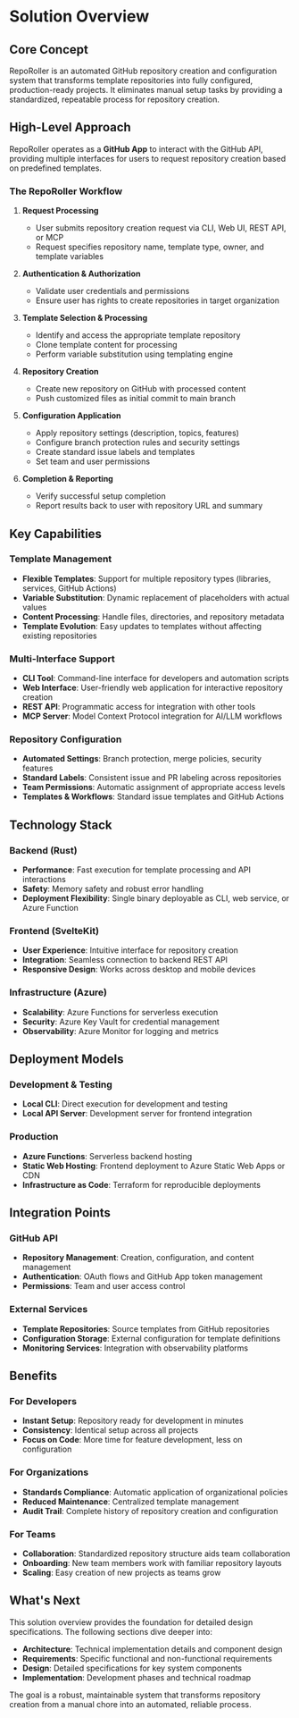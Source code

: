 # Solution Overview

## Core Concept

RepoRoller is an automated GitHub repository creation and configuration system that transforms template repositories into fully configured, production-ready projects. It eliminates manual setup tasks by providing a standardized, repeatable process for repository creation.

## High-Level Approach

RepoRoller operates as a **GitHub App** to interact with the GitHub API, providing multiple interfaces for users to request repository creation based on predefined templates.

### The RepoRoller Workflow

1. **Request Processing**
   - User submits repository creation request via CLI, Web UI, REST API, or MCP
   - Request specifies repository name, template type, owner, and template variables

2. **Authentication & Authorization**
   - Validate user credentials and permissions
   - Ensure user has rights to create repositories in target organization

3. **Template Selection & Processing**
   - Identify and access the appropriate template repository
   - Clone template content for processing
   - Perform variable substitution using templating engine

4. **Repository Creation**
   - Create new repository on GitHub with processed content
   - Push customized files as initial commit to main branch

5. **Configuration Application**
   - Apply repository settings (description, topics, features)
   - Configure branch protection rules and security settings
   - Create standard issue labels and templates
   - Set team and user permissions

6. **Completion & Reporting**
   - Verify successful setup completion
   - Report results back to user with repository URL and summary

## Key Capabilities

### Template Management

- **Flexible Templates**: Support for multiple repository types (libraries, services, GitHub Actions)
- **Variable Substitution**: Dynamic replacement of placeholders with actual values
- **Content Processing**: Handle files, directories, and repository metadata
- **Template Evolution**: Easy updates to templates without affecting existing repositories

### Multi-Interface Support

- **CLI Tool**: Command-line interface for developers and automation scripts
- **Web Interface**: User-friendly web application for interactive repository creation
- **REST API**: Programmatic access for integration with other tools
- **MCP Server**: Model Context Protocol integration for AI/LLM workflows

### Repository Configuration

- **Automated Settings**: Branch protection, merge policies, security features
- **Standard Labels**: Consistent issue and PR labeling across repositories
- **Team Permissions**: Automatic assignment of appropriate access levels
- **Templates & Workflows**: Standard issue templates and GitHub Actions

## Technology Stack

### Backend (Rust)

- **Performance**: Fast execution for template processing and API interactions
- **Safety**: Memory safety and robust error handling
- **Deployment Flexibility**: Single binary deployable as CLI, web service, or Azure Function

### Frontend (SvelteKit)

- **User Experience**: Intuitive interface for repository creation
- **Integration**: Seamless connection to backend REST API
- **Responsive Design**: Works across desktop and mobile devices

### Infrastructure (Azure)

- **Scalability**: Azure Functions for serverless execution
- **Security**: Azure Key Vault for credential management
- **Observability**: Azure Monitor for logging and metrics

## Deployment Models

### Development & Testing

- **Local CLI**: Direct execution for development and testing
- **Local API Server**: Development server for frontend integration

### Production

- **Azure Functions**: Serverless backend hosting
- **Static Web Hosting**: Frontend deployment to Azure Static Web Apps or CDN
- **Infrastructure as Code**: Terraform for reproducible deployments

## Integration Points

### GitHub API

- **Repository Management**: Creation, configuration, and content management
- **Authentication**: OAuth flows and GitHub App token management
- **Permissions**: Team and user access control

### External Services

- **Template Repositories**: Source templates from GitHub repositories
- **Configuration Storage**: External configuration for template definitions
- **Monitoring Services**: Integration with observability platforms

## Benefits

### For Developers

- **Instant Setup**: Repository ready for development in minutes
- **Consistency**: Identical setup across all projects
- **Focus on Code**: More time for feature development, less on configuration

### For Organizations

- **Standards Compliance**: Automatic application of organizational policies
- **Reduced Maintenance**: Centralized template management
- **Audit Trail**: Complete history of repository creation and configuration

### For Teams

- **Collaboration**: Standardized repository structure aids team collaboration
- **Onboarding**: New team members work with familiar repository layouts
- **Scaling**: Easy creation of new projects as teams grow

## What's Next

This solution overview provides the foundation for detailed design specifications. The following sections dive deeper into:

- **Architecture**: Technical implementation details and component design
- **Requirements**: Specific functional and non-functional requirements
- **Design**: Detailed specifications for key system components
- **Implementation**: Development phases and technical roadmap

The goal is a robust, maintainable system that transforms repository creation from a manual chore into an automated, reliable process.

